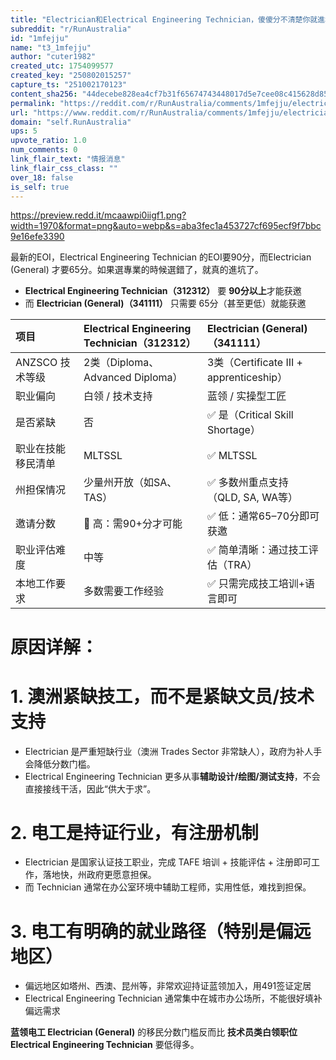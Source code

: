 ```yaml
---
title: "Electrician和Electrical Engineering Technician，傻傻分不清楚你就進坑了"
subreddit: "r/RunAustralia"
id: "1mfejju"
name: "t3_1mfejju"
author: "cuter1982"
created_utc: 1754099577
created_key: "250802015257"
capture_ts: "251002170123"
content_sha256: "44decebe828ea4cf7b31f65674743448017d5e7cee08c415628d8524e297bb72"
permalink: "https://reddit.com/r/RunAustralia/comments/1mfejju/electrician和electrical_engineering/"
url: "https://www.reddit.com/r/RunAustralia/comments/1mfejju/electrician和electrical_engineering/"
domain: "self.RunAustralia"
ups: 5
upvote_ratio: 1.0
num_comments: 0
link_flair_text: "情报消息"
link_flair_css_class: ""
over_18: false
is_self: true
---
```


<https://preview.redd.it/mcaawpi0iigf1.png?width=1970&format=png&auto=webp&s=aba3fec1a453727cf695ecf9f7bbc9e16efe3390>

最新的EOI，Electrical Engineering Technician 的EOI要90分，而Electrician
(General) 才要65分。如果選專業的時候選錯了，就真的進坑了。

- **Electrical Engineering Technician（312312）** 要
  **90分以上**才能获邀
- 而 **Electrician (General)（341111）** 只需要 65分（甚至更低）就能获邀

| 项目               | Electrical Engineering Technician（312312） | Electrician (General)（341111）         |
|:-------------------|:--------------------------------------------|:----------------------------------------|
| ANZSCO 技术等级    | 2类（Diploma、Advanced Diploma）            | 3类（Certificate III + apprenticeship） |
| 职业偏向           | 白领 / 技术支持                             | 蓝领 / 实操型工匠                       |
| 是否紧缺           | 否                                          | ✅ 是（Critical Skill Shortage）        |
| 职业在技能移民清单 | MLTSSL                                      | ✅ MLTSSL                               |
| 州担保情况         | 少量州开放（如SA、TAS）                     | ✅ 多数州重点支持（QLD, SA, WA等）      |
| 邀请分数           | 🔺 高：需90+分才可能                        | ✅ 低：通常65–70分即可获邀              |
| 职业评估难度       | 中等                                        | ✅ 简单清晰：通过技工评估（TRA）        |
| 本地工作要求       | 多数需要工作经验                            | ✅ 只需完成技工培训+语言即可            |

# 原因详解：

# 1. 澳洲紧缺技工，而不是紧缺文员/技术支持

- Electrician 是严重短缺行业（澳洲 Trades Sector
  非常缺人），政府为补人手会降低分数门槛。
- Electrical Engineering Technician
  更多从事**辅助设计/绘图/测试支持**，不会直接接线干活，因此“供大于求”。

# 2. 电工是持证行业，有注册机制

- Electrician 是国家认证技工职业，完成 TAFE 培训 + 技能评估 +
  注册即可工作，落地快，州政府更愿意担保。
- 而 Technician 通常在办公室环境中辅助工程师，实用性低，难找到担保。

# 3. 电工有明确的就业路径（特别是偏远地区）

- 偏远地区如塔州、西澳、昆州等，非常欢迎持证蓝领加入，用491签证定居
- Electrical Engineering Technician
  通常集中在城市办公场所，不能很好填补偏远需求

**蓝领电工 Electrician (General)** 的移民分数门槛反而比
**技术员类白领职位 Electrical Engineering Technician** 要低得多。
